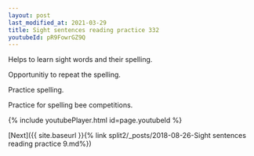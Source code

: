 ```yaml
---
layout: post
last_modified_at: 2021-03-29
title: Sight sentences reading practice 332
youtubeId: pR9FowrGZ9Q
---
```

 
 
Helps to learn sight words and their spelling.

Opportunitiy to repeat the spelling. 

Practice spelling. 
 
Practice for spelling bee competitions. 
 
{% include youtubePlayer.html id=page.youtubeId %}
 
 

[Next]({{ site.baseurl }}{% link  split2/_posts/2018-08-26-Sight sentences reading practice 9.md%})
 
